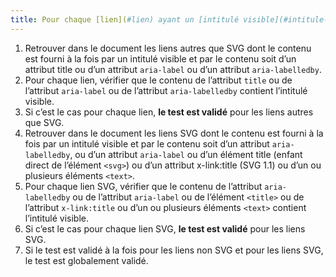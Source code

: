 ```yaml
---
title: Pour chaque [lien](#lien) ayant un [intitulé visible](#intitule-visible), le [nom accessible du lien](#intitule-ou-nom-accessible-de-lien) contient-il au moins l’[intitulé visible](#intitule-visible) (hors cas particuliers) ?
---
```


1. Retrouver dans le document les liens autres que SVG dont le contenu est fourni à la fois par un intitulé visible et par le contenu soit d’un attribut title ou d’un attribut `aria-label` ou d’un attribut `aria-labelledby`.
2. Pour chaque lien, vérifier que le contenu de l’attribut `title` ou de l’attribut `aria-label` ou de l’attribut `aria-labelledby` contient l’intitulé visible.
3. Si c’est le cas pour chaque lien, **le test est validé** pour les liens autres que SVG.
4. Retrouver dans le document les liens SVG dont le contenu est fourni à la fois par un intitulé visible et par le contenu soit d’un attribut `aria-labelledby`, ou d’un attribut `aria-label` ou d’un élément title (enfant direct de l’élément `<svg>`) ou d’un attribut x-link:title (SVG 1.1) ou d’un ou plusieurs éléments `<text>`.
5. Pour chaque lien SVG, vérifier que le contenu de l’attribut `aria-labelledby` ou de l’attribut `aria-label` ou de l’élément `<title>` ou de l’attribut `x-link:title` ou d’un ou plusieurs éléments `<text>` contient l’intitulé visible.
6. Si c’est le cas pour chaque lien SVG, **le test est validé** pour les liens SVG.
7. Si le test est validé à la fois pour les liens non SVG et pour les liens SVG, le test est globalement validé.